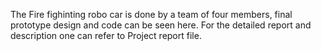 The Fire fighinting robo car is done by a team of four members, final prototype design and code can be seen here. For the detailed report and description one can refer to Project report file. 
